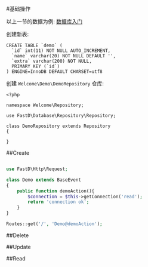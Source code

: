 #基础操作

以上一节的数据为例: [数据库入门](shu_ju_ku_ru_men.md)

创建新表: 

```
CREATE TABLE `demo` (
  `id` int(11) NOT NULL AUTO_INCREMENT,
  `name` varchar(20) NOT NULL DEFAULT '',
  `extra` varchar(200) NOT NULL,
  PRIMARY KEY (`id`)
) ENGINE=InnoDB DEFAULT CHARSET=utf8
```

创建 `Welcome\Demo\DemoRepository` 仓库: 

```
<?php

namespace Welcome\Repository;

use FastD\Database\Repository\Repository;

class DemoRepository extends Repository
{
    
}
```

##Create

```php

use FastD\Http\Request;

class Demo extends BaseEvent
{
    public function demoAction(){
        $connection = $this->getConnection('read');
        return 'connection ok';
    }
}

Routes::get('/', 'Demo@demoAction');
```

##Delete

##Update

##Read
